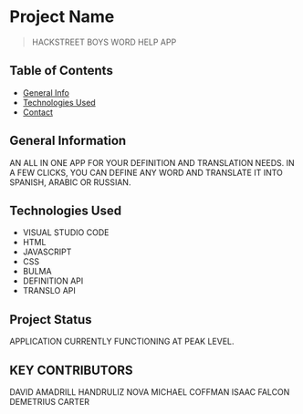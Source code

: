 # Project Name
> HACKSTREET BOYS WORD HELP APP 

## Table of Contents
* [General Info](#general-information)
* [Technologies Used](#technologies-used)
* [Contact](#contact)


## General Information
AN ALL IN ONE APP FOR YOUR DEFINITION AND TRANSLATION NEEDS. IN A FEW CLICKS, YOU CAN DEFINE ANY WORD AND TRANSLATE IT INTO SPANISH, ARABIC OR RUSSIAN. 








## Technologies Used
* VISUAL STUDIO CODE
* HTML
* JAVASCRIPT
* CSS
* BULMA
* DEFINITION API
* TRANSLO API

## Project Status
APPLICATION CURRENTLY FUNCTIONING AT PEAK LEVEL.  


## KEY CONTRIBUTORS
DAVID AMADRILL 
HANDRULIZ NOVA 
MICHAEL COFFMAN 
ISAAC FALCON 
DEMETRIUS CARTER
